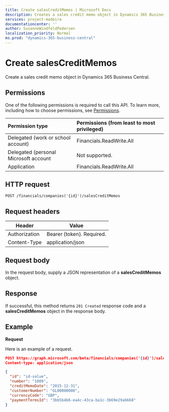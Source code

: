 ```yaml
---
title: Create salesCreditMemos | Microsoft Docs
description: Creates a sales credit memo object in Dynamics 365 Business Central.
services: project-madeira
documentationcenter: ''
author: SusanneWindfeldPedersen
localization_priority: Normal
ms.prod: "dynamics-365-business-central"
---
```


# Create salesCreditMemos
Create a sales credit memo object in Dynamics 365 Business Central.

## Permissions
One of the following permissions is required to call this API. To learn more, including how to choose permissions, see [Permissions](/graph/permissions-reference).

|Permission type |Permissions (from least to most privileged)|
|:---------------|:------------------------------------------|
|Delegated (work or school account)|Financials.ReadWrite.All |
|Delegated (personal Microsoft account|Not supported.|
|Application|Financials.ReadWrite.All|

## HTTP request

```
POST /financials/companies('{id}')/salesCreditMemos
```

## Request headers

|Header|Value|
|------|-----|
|Authorization  |Bearer {token}. Required.    |
|Content-Type  |application/json    |

## Request body
In the request body, supply a JSON representation of a **salesCreditMemos** object.

## Response
If successful, this method returns ```201 Created``` response code and a **salesCreditMemos** object in the response body.

## Example

**Request**

Here is an example of a request.

```json
POST https://graph.microsoft.com/beta/financials/companies('{id}')/salesCreditMemos
Content-type: application/json

{
  "id": "id-value",
  "number": "1009",
  "creditMemoDate": "2015-12-31",
  "customerNumber": "GL00000008",
  "currencyCode": "GBP",
  "paymentTermsId": "3bb5b4b6-ea4c-43ca-ba1c-3b69e29a6668"
}
```
